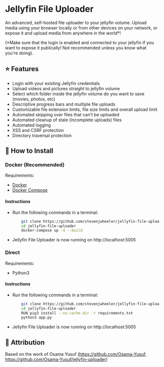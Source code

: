 # Jellyfin File Uploader
An advanced, self-hosted file uploader to your jellyfin volume.
Upload media using your browser locally or from other devices on your network, or expose it and upload media from anywhere in the world*!

(*Make sure that the login is enabled and connected to your jellyfin if you want to expose it publically! Not recommended unless you know what you're doing).

## ⭐ Features
- Login with your existing Jellyfin credentials
- Upload videos and pictures straight to jellyfin volume
- Select which folder inside the jellyfin volume do you want to save (movies, photos, etc)
- Descriptive progress bars and multiple file uploads
- Customizable file extension limits, file size limits and overall upload limit
- Automated skipping over files that can't be uploaded
- Automated cleanup of stale (incomplete uploads) files
- Automated logging
- XSS and CSRF protection
- Directory traversal protection

## 🔧 How to Install

### Docker (Recommended)
Requirements:
- [Docker](https://docs.docker.com/engine/install/) 
- [Docker Compose](https://docs.docker.com/compose/install/)

#### Instructions
- Run the following commands in a terminal:
    ```bash
        git clone https://github.com/stevenjwheeler/jellyfin-file-uploader.git
        cd jellyfin-file-uploader
        docker-compose up -d --build
    ```
- Jellyfin File Uploader is now running on http://localhost:5005

### Direct
Requirements:
- Python3

#### Instructions
- Run the following commands in a terminal:
    ```bash
        git clone https://github.com/stevenjwheeler/jellyfin-file-uploader.git
        cd jellyfin-file-uploader
        RUN pip3 install --no-cache-dir -r requirements.txt
        python3 app.py 
    ```
- Jellyfin File Uploader is now running on http://localhost:5005

## 🧑 Attribution
Based on the work of Osama Yusuf (https://github.com/Osama-Yusuf, https://github.com/Osama-Yusuf/jellyfin-uploader)
